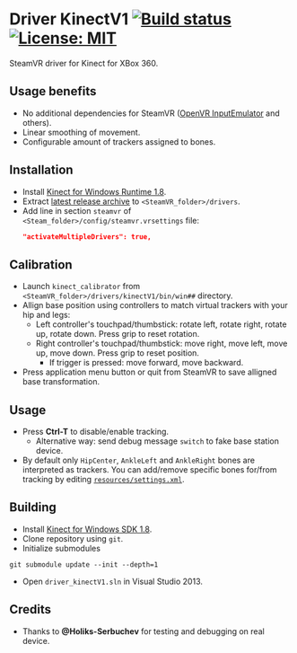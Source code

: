 # Driver KinectV1 [![Build status](https://ci.appveyor.com/api/projects/status/lgqysn55ugrox723?svg=true)](https://ci.appveyor.com/project/SDraw/driver-kinectv1) [![License: MIT](https://img.shields.io/badge/License-MIT-yellow.svg)](https://opensource.org/licenses/MIT)

SteamVR driver for Kinect for XBox 360.

## Usage benefits
* No additional dependencies for SteamVR ([OpenVR InputEmulator](https://github.com/matzman666/OpenVR-InputEmulator) and others).
* Linear smoothing of movement.
* Configurable amount of trackers assigned to bones.

## Installation
* Install [Kinect for Windows Runtime 1.8](https://www.microsoft.com/en-us/download/details.aspx?id=40277).
* Extract [latest release archive](../../releases/latest) to `<SteamVR_folder>/drivers`.
* Add line in section `steamvr` of `<Steam_folder>/config/steamvr.vrsettings` file:
  ```JSON
  "activateMultipleDrivers": true,
  ```

## Calibration
* Launch `kinect_calibrator` from `<SteamVR_folder>/drivers/kinectV1/bin/win##` directory.
* Allign base position using controllers to match virtual trackers with your hip and legs:
  * Left controller's touchpad/thumbstick: rotate left, rotate right, rotate up, rotate down. Press grip to reset rotation.
  * Right controller's touchpad/thumbstick: move right, move left, move up, move down. Press grip to reset position.
    * If trigger is pressed: move forward, move backward.
* Press application menu button or quit from SteamVR to save alligned base transformation.

## Usage
* Press **Ctrl-T** to disable/enable tracking.
  * Alternative way: send debug message `switch` to fake base station device.
* By default only `HipCenter`, `AnkleLeft` and `AnkleRight` bones are interpreted as trackers. You can add/remove specific bones for/from tracking by editing [`resources/settings.xml`](../master/resources/settings.xml).

## Building
* Install [Kinect for Windows SDK 1.8](https://www.microsoft.com/en-us/download/details.aspx?id=40278).
* Clone repository using `git`.
* Initialize submodules
```
git submodule update --init --depth=1
```
* Open `driver_kinectV1.sln` in Visual Studio 2013.

## Credits
* Thanks to **@Holiks-Serbuchev** for testing and debugging on real device.
